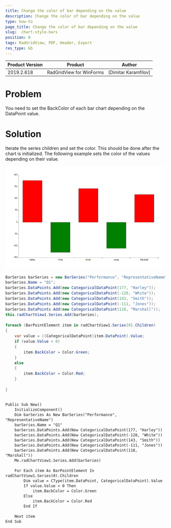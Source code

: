 ```yaml
---
title: Change the color of bar depending on the value
description: Change the color of bar depending on the value
type: how-to
page_title: Change the color of bar depending on the value
slug:  chart-style-bars
position: 0
tags: RadGridView, PDF, Header, Export
res_type: kb
---
```


 
|Product Version|Product|Author|
|----|----|----|
|2019.2.618|RadGridView for WinForms|[Dimitar Karamfilov]|

# Problem

You need to set the BackColor of each bar chart depending on the DataPoint value.

# Solution

Iterate the series children and set the color. This should be done after the chart is initialized. The following example sets the color of the values depending on their value. 

![ ](images/chart-style-bars001.png)

````C#
BarSeries barSeries = new BarSeries("Performance", "RepresentativeName");
barSeries.Name = "Q1";
barSeries.DataPoints.Add(new CategoricalDataPoint(177, "Harley"));
barSeries.DataPoints.Add(new CategoricalDataPoint(-128, "White"));
barSeries.DataPoints.Add(new CategoricalDataPoint(143, "Smith"));
barSeries.DataPoints.Add(new CategoricalDataPoint(-111, "Jones"));
barSeries.DataPoints.Add(new CategoricalDataPoint(118, "Marshall"));
this.radChartView1.Series.Add(barSeries);

foreach (BarPointElement item in radChartView1.Series[0].Children)
{
    var value = ((CategoricalDataPoint)item.DataPoint).Value;
    if (value.Value < 0)
    {
        item.BackColor = Color.Green;
    }
    else
    {
        item.BackColor = Color.Red;
    }

}

````
````VB.NET

Public Sub New()
	InitializeComponent()
	Dim barSeries As New BarSeries("Performance", "RepresentativeName")
	barSeries.Name = "Q1"
	barSeries.DataPoints.Add(New CategoricalDataPoint(177, "Harley"))
	barSeries.DataPoints.Add(New CategoricalDataPoint(-128, "White"))
	barSeries.DataPoints.Add(New CategoricalDataPoint(143, "Smith"))
	barSeries.DataPoints.Add(New CategoricalDataPoint(-111, "Jones"))
	barSeries.DataPoints.Add(New CategoricalDataPoint(118, "Marshall"))
	Me.radChartView1.Series.Add(barSeries)

	For Each item As BarPointElement In radChartView1.Series(0).Children
		Dim value = CType(item.DataPoint, CategoricalDataPoint).Value
		If value.Value < 0 Then
			item.BackColor = Color.Green
		Else
			item.BackColor = Color.Red
		End If

	Next item
End Sub

````

